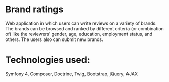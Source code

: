 # Brand ratings
Web application in which users can write reviews on a variety of brands. The brands can be browsed and ranked by different criteria (or combination of) like the reviewers' gender, age, education, employment status, and others. The users also can submit new brands.

# Technologies used:
Symfony 4,
Composer,
Doctrine,
Twig,
Bootstrap,
jQuery,
AJAX
